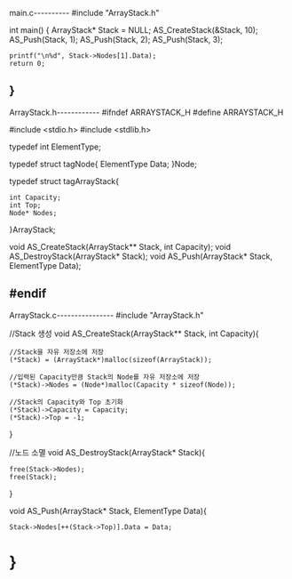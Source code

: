 main.c----------
#include "ArrayStack.h"

int main()
{
   ArrayStack* Stack = NULL;
    AS_CreateStack(&Stack, 10);
    AS_Push(Stack, 1);
    AS_Push(Stack, 2);
    AS_Push(Stack, 3);
   
    printf("\n%d", Stack->Nodes[1].Data);
    return 0;
}
-------------
ArrayStack.h------------
#ifndef ARRAYSTACK_H
#define ARRAYSTACK_H

#include <stdio.h>
#include <stdlib.h>

typedef int ElementType;

typedef struct tagNode{
    ElementType Data;
}Node;

typedef struct tagArrayStack{
   
    int Capacity;
    int Top;
    Node* Nodes;
}ArrayStack;


void AS_CreateStack(ArrayStack** Stack, int Capacity);
void AS_DestroyStack(ArrayStack* Stack);
void AS_Push(ArrayStack* Stack, ElementType Data);



#endif
--------------
ArrayStack.c----------------
#include "ArrayStack.h"

//Stack 생성
void AS_CreateStack(ArrayStack** Stack, int Capacity){
   
    //Stack을 자유 저장소에 저장
    (*Stack) = (ArrayStack*)malloc(sizeof(ArrayStack));
   
    //입력된 Capacity만큼 Stack의 Node를 자유 저장소에 저장
    (*Stack)->Nodes = (Node*)malloc(Capacity * sizeof(Node));
   
    //Stack의 Capacity와 Top 초기화
    (*Stack)->Capacity = Capacity;
    (*Stack)->Top = -1;
}

//노드 소멸
void AS_DestroyStack(ArrayStack* Stack){
   
    free(Stack->Nodes);
    free(Stack);
   
}

void AS_Push(ArrayStack* Stack, ElementType Data){
   
    Stack->Nodes[++(Stack->Top)].Data = Data;
   
   
}
===============

